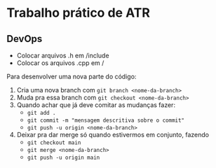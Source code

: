 # Trabalho prático de ATR

## DevOps
- Colocar arquivos .h em /include
- Colocar os arquivos .cpp em /

Para desenvolver uma nova parte do código:
1. Cria uma nova branch com ``git branch <nome-da-branch>``
2. Muda pra essa branch com ``git checkout <nome-da-branch>`` 
3. Quando achar que já deve comitar as mudanças fazer:
    - ``git add .``
    - ``git commit -m "mensagem descritiva sobre o commit"``
    - ``git push -u origin <nome-da-branch>``
4. Deixar pra dar merge só quando estivermos em conjunto, fazendo
    - ``git checkout main``
    - ``git merge <nome-da-branch>``
    - ``git push -u origin main`` 